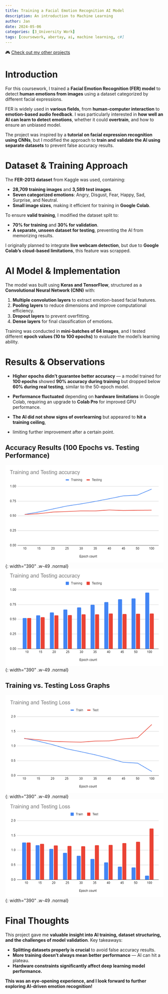 ```yaml
---
title: Training a Facial Emotion Recognition AI Model
description: An introduction to Machine Learning
author: Jan
date: 2024-05-06
categories: [3_University Work]
tags: [coursework, abertay, ai, machine learning, c#]
---
```


🎮 [Check out my other projects](https://janhuss.github.io/categories/)

# Introduction

For this coursework, I trained a **Facial Emotion Recognition (FER) model** to detect **human 
emotions from images** using a dataset categorized by different facial expressions.

FER is widely used in **various fields**, from **human-computer interaction** to **emotion-based 
audio feedback**. I was particularly interested in **how well an AI can learn to detect emotions**,
whether it could **overtrain**, and how to ensure an unbiased model.

The project was inspired by a **tutorial on facial expression recognition using CNNs**, 
but I modified the approach to **train and validate the AI using separate datasets** to prevent 
false accuracy results.

# Dataset & Training Approach

The **FER-2013 dataset** from Kaggle was used, containing:

- **28,709 training images** and **3,589 test images**.
- **Seven categorized emotions**: Angry, Disgust, Fear, Happy, Sad, Surprise, and Neutral.
- **Small image sizes**, making it efficient for training in **Google Colab**.

To ensure **valid training**, I modified the dataset split to:
- **70% for training** and **30% for validation**.
- **A separate, unseen dataset for testing**, preventing the AI from memorizing results.

I originally planned to integrate **live webcam detection**, but due to **Google Colab’s** 
**cloud-based limitations**, this feature was scrapped.

# AI Model & Implementation

The model was built using **Keras and TensorFlow**, structured as a **Convolutional Neural 
Network (CNN)** with:

1. **Multiple convolution layers** to extract emotion-based facial features.
2. **Pooling layers** to reduce dimensions and improve computational efficiency.
3. **Dropout layers** to prevent overfitting.
4. **Dense layers** for final classification of emotions.

Training was conducted in **mini-batches of 64 images**, and I tested different **epoch 
values (10 to 100 epochs)** to evaluate the model’s learning ability.

# Results & Observations

- **Higher epochs didn’t guarantee better accuracy** — a model trained for **100 epochs** showed 
**90% accuracy during training** but dropped below **60% during real testing**, similar to 
the 50-epoch model.

- **Performance fluctuated** depending on **hardware limitations** in Google Colab, requiring 
an upgrade to **Colab Pro** for improved GPU performance.

- **The AI did not show signs of overlearning** but appeared to **hit a training ceiling**, 
- limiting further improvement after a certain point.

## Accuracy Results (100 Epochs vs. Testing Performance)
![testingOne](/assets/img/AI/100epochs.png){: width="390" .w-49 .normal}
![testingtwo](/assets/img/AI/100epochs2.png){: width="390" .w-49 .normal}

## Training vs. Testing Loss Graphs
![testingthree](/assets/img/AI/loss100.png){: width="390" .w-49 .normal}
![testingfour](/assets/img/AI/loss1002.png){: width="390" .w-49 .normal}

# Final Thoughts

This project gave me **valuable insight into AI training, dataset structuring, and the 
challenges of model validation**. Key takeaways:
- **Splitting datasets properly is crucial** to avoid false accuracy results.
- **More training doesn’t always mean better performance** — AI can hit a plateau.
- **Hardware constraints significantly affect deep learning model performance.**

**This was an eye-opening experience, and I look forward to further exploring AI-driven 
emotion recognition!**
